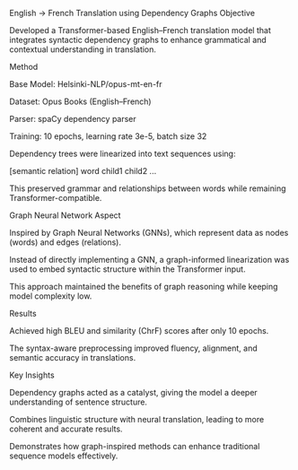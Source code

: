 English → French Translation using Dependency Graphs
Objective

Developed a Transformer-based English–French translation model that integrates syntactic dependency graphs to enhance grammatical and contextual understanding in translation.

Method

Base Model: Helsinki-NLP/opus-mt-en-fr

Dataset: Opus Books (English–French)

Parser: spaCy dependency parser

Training: 10 epochs, learning rate 3e-5, batch size 32

Dependency trees were linearized into text sequences using:

[semantic relation] word child1 child2 ...


This preserved grammar and relationships between words while remaining Transformer-compatible.

Graph Neural Network Aspect

Inspired by Graph Neural Networks (GNNs), which represent data as nodes (words) and edges (relations).

Instead of directly implementing a GNN, a graph-informed linearization was used to embed syntactic structure within the Transformer input.

This approach maintained the benefits of graph reasoning while keeping model complexity low.

Results

Achieved high BLEU and similarity (ChrF) scores after only 10 epochs.

The syntax-aware preprocessing improved fluency, alignment, and semantic accuracy in translations.

Key Insights

Dependency graphs acted as a catalyst, giving the model a deeper understanding of sentence structure.

Combines linguistic structure with neural translation, leading to more coherent and accurate results.

Demonstrates how graph-inspired methods can enhance traditional sequence models effectively.